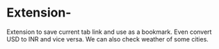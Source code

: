 # Extension-
Extension to save current tab link and use as a bookmark. Even convert USD to INR and vice versa. We can also check weather of some cities.
